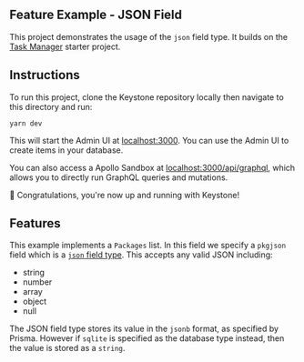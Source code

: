 ## Feature Example - JSON Field

This project demonstrates the usage of the `json` field type.
It builds on the [Task Manager](../task-manager) starter project.

## Instructions

To run this project, clone the Keystone repository locally then navigate to this directory and run:

```shell
yarn dev
```

This will start the Admin UI at [localhost:3000](http://localhost:3000).
You can use the Admin UI to create items in your database.

You can also access a Apollo Sandbox at [localhost:3000/api/graphql](http://localhost:3000/api/graphql), which allows you to directly run GraphQL queries and mutations.

🚀 Congratulations, you're now up and running with Keystone!

## Features

This example implements a `Packages` list. In this field we specify a `pkgjson` field which is a [`json` field type](https://keystonejs.com/docs/apis/fields#json).
This accepts any valid JSON including:

- string
- number
- array
- object
- null

The JSON field type stores its value in the `jsonb` format, as specified by Prisma. However if `sqlite` is specified as the database type instead, then the value is stored as a `string`.
